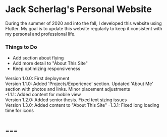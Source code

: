 # Jack Scherlag's Personal Website

During the summer of 2020 and into the fall, I developed this website using Flutter. My goal is to update this website regularly to keep it consistent with my personal and professional life.

### Things to Do
- Add section about flying
- Add more detail to "About This Site"
- Keep optimizing responsiveness

Version 1.0.0: First deployment\
Version 1.1.0: Added 'Projects/Experience' section. Updated 'About Me' section with photos and links. Minor placement adjustments\
          -1.1.1: Added content for mobile view\
Version 1.2.0: Added senior thesis. Fixed text sizing issues\
Version 1.3.0: Added content to "About This Site"
            -1.3.1: Fixed long loading time for icons



# ---

